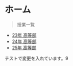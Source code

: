 # ホーム

> 授業一覧

<ul class="nav-dropdown">
    <li><a href="#/HighSchool_2023/Title.md">23年 高等部</a></li>
    <li><a href="#/HighSchool_2024/Title.md">24年 高等部</a></li>
    <li><a href="#/HighSchool_2025/Title.md">25年 高等部</a></li>
</ul>

テストで変更を入れています。9